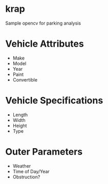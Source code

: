 krap
============

Sample opencv for parking analysis

# Vehicle Attributes
 * Make
 * Model
 * Year
 * Paint
 * Convertible

# Vehicle Specifications
 * Length
 * Width
 * Height
 * Type

# Outer Parameters
* Weather
* Time of Day/Year
* Obstruction?

